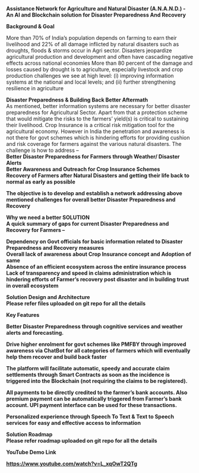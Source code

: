 
<b>Assistance Network for Agriculture and Natural Disaster (A.N.A.N.D.) - An AI and Blockchain solution for Disaster Preparedness And Recovery</b>

<b>Background & Goal</b><br>

More than 70% of India’s population depends on farming to earn their livelihood and 22% of all damage inflicted by natural disasters such as droughts, floods & storms occur in Agri sector.
Disasters jeopardize agricultural production and development and often have cascading negative effects across national economies
More than 80 percent of the damage and losses caused by drought is to agriculture, especially livestock and crop production
challenges we see at high level: (i) improving information systems at the national and local levels; and (ii) further strengthening resilience in agriculture

<b>Disaster Preparedness & Building Back Better Aftermath</b><br>
As mentioned, better information systems are necessary for better disaster preparedness for Agricultural Sector.
Apart from that a protection scheme that would mitigate the risks to the farmers’ yield(s) is critical to sustaining their livelihood. Crop Insurance is a critical risk mitigation tool for the agricultural economy. However in India the penetration and awareness is not there for govt schemes which is hindering efforts for providing cushion and risk coverage for farmers against the various natural disasters.
The challenge is how to address – <br>
<b>Better Disaster Preparedness for Farmers through Weather/ Disaster Alerts</b><br>
<b>Better Awareness and Outreach for Crop Insurance Schemes<b/><br>
<b>Recovery of Farmers after Natural Disasters and getting their life back to normal as early as possible</b><br>

The objective is to develop and establish a network addressing above mentioned challenges for overall better Disaster Preparedness and Recovery

<b>Why we need a better SOLUTION </b><br>
A quick summary of gaps for current Disaster Preparedness and Recovery for Farmers –

Dependency on Govt officials for basic information related to Disaster Preparedness and Recovery measures<br>
Overall lack of awareness about Crop Insurance concept and Adoption of same<br>
Absence of an efficient ecosystem across the entire insurance process<br>
Lack of transparency and speed in claims administration which is hindering efforts of Farmer’s recovery post disaster and in building trust in overall ecosystem <br>

<b>Solution Design and Architecture</b><br>
Please refer files uploaded on git repo for all the details<br>

<b>Key Features</b><br>

<b>Better Disaster Preparedness</b> through cognitive services and weather alerts and forecasting.

Drive higher enrolment for govt schemes like PMFBY through improved awareness via ChatBot for all categories of farmers which will eventually help them recover and build back faster

The platform will facilitate automatic, speedy and accurate claim settlements through Smart Contracts as soon as the incidence is triggered into the Blockchain (not requiring the claims to be registered). 

All payments to be directly credited to the farmer’s bank accounts. Also premium payment can be automatically triggered from Farmer’s bank account. UPI payment interface can be used for these transactions.

Personalized experience through Speech To Text & Text to Speech services for easy and effective access to information

<b>Solution Roadmap</b><br>
Please refer roadmap uploaded on git repo for all the details<br>

<b>YouTube Demo Link</b><br>


https://www.youtube.com/watch?v=L_xqOwT2QTg



